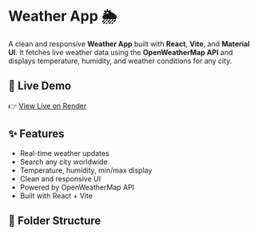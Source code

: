 # Weather App 🌦️

A clean and responsive **Weather App** built with **React**, **Vite**, and **Material UI**. It fetches live weather data using the **OpenWeatherMap API** and displays temperature, humidity, and weather conditions for any city.

## 🔗 Live Demo

👉 [View Live on Render](https://weather-app-wmsx.onrender.com)  

## ✨ Features

- Real-time weather updates  
- Search any city worldwide  
- Temperature, humidity, min/max display  
- Clean and responsive UI  
- Powered by OpenWeatherMap API  
- Built with React + Vite

## 📁 Folder Structure

